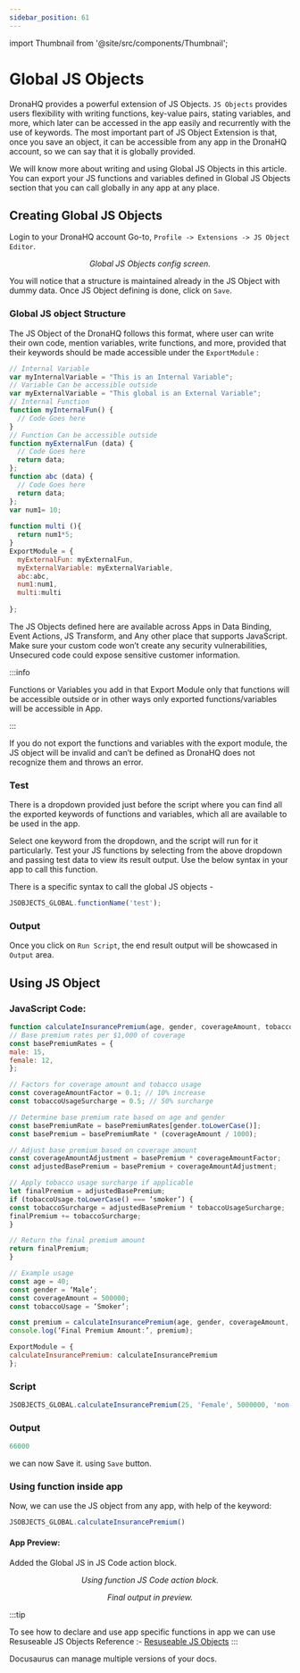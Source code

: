 ```yaml
---
sidebar_position: 61
---
```


import Thumbnail from '@site/src/components/Thumbnail';

# Global JS Objects

DronaHQ provides a powerful extension of JS Objects. `JS Objects` provides users flexibility with writing functions, key-value pairs, stating variables, and more, which later can be accessed in the app easily and recurrently with the use of keywords. The most important part of JS Object Extension is that, once you save an object, it can be accessible from any app in the DronaHQ account, so we can say that it is globally provided.

We will know more about writing and using Global JS Objects in this article. You can export your JS functions and variables defined in Global JS Objects section that you can call globally in any app at any place.

## Creating Global JS Objects
Login to your DronaHQ account Go-to, `Profile -> Extensions -> JS Object Editor`.

<figure>
  <Thumbnail src="/img/advanced-concepts/global-js-objects/global-js-objects-config-screen.jpg" alt="Simple Database GUI" />
  <figcaption align='center'><i>Global JS Objects config screen.</i></figcaption>
</figure>

You will notice that a structure is maintained already in the JS Object with dummy data. Once JS Object defining is done, click on `Save`.

### Global JS object Structure
The JS Object of the DronaHQ follows this format, where user can write their own code, mention variables, write functions, and more, provided that their keywords should be made accessible under the `ExportModule` :

```javascript
// Internal Variable  
var myInternalVariable = "This is an Internal Variable";  
// Variable Can be accessible outside  
var myExternalVariable = "This global is an External Variable";  
// Internal Function  
function myInternalFun() {  
  // Code Goes here  
}  
// Function Can be accessible outside   
function myExternalFun (data) {  
  // Code Goes here  
  return data;  
};  
function abc (data) {  
  // Code Goes here  
  return data;  
};  
var num1= 10; 
  
function multi (){ 
  return num1*5; 
} 
ExportModule = {  
  myExternalFun: myExternalFun,  
  myExternalVariable: myExternalVariable, 
  abc:abc, 
  num1:num1, 
  multi:multi 
  
}; 
```
The JS Objects defined here are available across Apps in Data Binding, Event Actions, JS Transform, and Any other place that supports JavaScript. Make sure your custom code won’t create any security vulnerabilities, Unsecured code could expose sensitive customer information.

:::info

Functions or Variables you add in that Export Module only that functions will be accessible outside or in other ways only exported functions/variables will be accessible in App.

:::

If you do not export the functions and variables with the export module, the JS object will be invalid and can’t be defined as DronaHQ does not recognize them and throws an error.

### Test

There is a dropdown provided just before the script where you can find all the exported keywords of functions and variables, which all are available to be used in the app.

Select one keyword from the dropdown, and the script will run for it particularly.
Test your JS functions by selecting from the above dropdown and passing test data to view its result output. Use the below syntax in your app to call this function.

There is a specific syntax to call the global JS objects - 
```javascript
JSOBJECTS_GLOBAL.functionName('test');
```

### Output

Once you click on `Run Script`, the end result output will be showcased in `Output` area.

## Using JS Object
### JavaScript Code:

```javascript
function calculateInsurancePremium(age, gender, coverageAmount, tobaccoUsage) {
// Base premium rates per $1,000 of coverage
const basePremiumRates = {
male: 15,
female: 12,
};

// Factors for coverage amount and tobacco usage
const coverageAmountFactor = 0.1; // 10% increase
const tobaccoUsageSurcharge = 0.5; // 50% surcharge

// Determine base premium rate based on age and gender
const basePremiumRate = basePremiumRates[gender.toLowerCase()];
const basePremium = basePremiumRate * (coverageAmount / 1000);

// Adjust base premium based on coverage amount
const coverageAmountAdjustment = basePremium * coverageAmountFactor;
const adjustedBasePremium = basePremium + coverageAmountAdjustment;

// Apply tobacco usage surcharge if applicable
let finalPremium = adjustedBasePremium;
if (tobaccoUsage.toLowerCase() === ‘smoker’) {
const tobaccoSurcharge = adjustedBasePremium * tobaccoUsageSurcharge;
finalPremium += tobaccoSurcharge;
}

// Return the final premium amount
return finalPremium;
}

// Example usage
const age = 40;
const gender = ‘Male’;
const coverageAmount = 500000;
const tobaccoUsage = ‘Smoker’;

const premium = calculateInsurancePremium(age, gender, coverageAmount, tobaccoUsage);
console.log(‘Final Premium Amount:’, premium);

ExportModule = {
calculateInsurancePremium: calculateInsurancePremium
};
```

### Script

```javascript
JSOBJECTS_GLOBAL.calculateInsurancePremium(25, 'Female', 5000000, 'non-smoker');
```

### Output

```javascript
66000
```

we can now Save it. using `Save` button.

### Using function inside app

Now, we can use the JS object from any app, with help of the keyword:

```javascript
JSOBJECTS_GLOBAL.calculateInsurancePremium()
```

#### App Preview:

Added the Global JS in JS Code action block.

<figure>
  <Thumbnail src="/img/advanced-concepts/global-js-objects/global-js-objects-functions-usage.png" alt="Simple Database GUI" />
  <figcaption align='center'><i>Using function JS Code action block.</i></figcaption>
</figure>

<figure>
  <Thumbnail src="/img/advanced-concepts/global-js-objects/global-js-objects-final-output.png" alt="Simple Database GUI" />
  <figcaption align='center'><i>Final output in preview.</i></figcaption>
</figure>

:::tip

To see how to declare and use app specific functions in app we can use Resuseable JS Objects
Reference :- [Resuseable JS Objects](/docs/app-scripting-and-code/reusable_js_objects.md)
:::

Docusaurus can manage multiple versions of your docs.